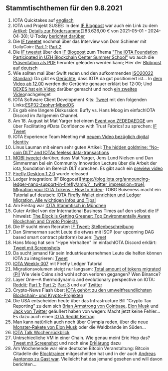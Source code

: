 ## Stammtischthemen für den 9.8.2021

1. IOTA Quicktakes auf [englisch](https://www.youtube.com/watch?v=ENiKRQYYYEY)
2. IOTA und Projekt SUSEE: In dem [IF Blogpost](https://blog.iota.org/the-iota-tangle-selected-as-core-technology-for-susee-to-enable-large-scale-sensor-networks/) war auch ein Link zu dem [Artikel](https://www.energiesystem-forschung.de/news/stromnetze-projekt-susee); [Details zur Fördersumme](https://www.enargus.de/detail/?id=1964466)(283.626,00 € von 2021-05-01 - 2024-04-30); U-Today [berichtet darüber](https://u.today/iotas-tangle-chosen-as-platform-for-revolutionary-smart-energy-project)
3. Die [IF tweetet](https://twitter.com/iota/status/1422577937832980480?s=20) nochmal über das Interview von Dom Schiener mit DailyCoin: [Part 1](https://www.youtube.com/watch?v=-GZhO_ocMCk); [Part 2](https://www.youtube.com/watch?v=Fs-fymGOJ8o)
4. Die [IF tweetet](https://twitter.com/iota/status/1422588128922062856?s=19) über den [IF Blogpost](https://blog.iota.org/the-iota-foundation-participates-in-uzh-blockchain-center-summer-school/) zum Thema ["The IOTA Foundation Participated in UZH Blockchain Center Summer School"](https://blog.iota.org/the-iota-foundation-participates-in-uzh-blockchain-center-summer-school/) wo auch die [Präsentation als PDF](https://files.iota.org/media/IOTA-UZH_Deep_dive_blockchain_summer_school_-July2021.pdf) herunter geleaden werden kann; Hier der [Blobpost auf deutsch](https://www.iota-deutschland.de/de/the-iota-foundation-participated-in-uzh-blockchain-center-summer-school/)
5. Wie sollten mal über Swift reden und den aufkommenden [ISO20022 Standard](https://www.swift.com/de/node/301056): Da gibt es [Gerüchte](https://twitter.com/_DEXES_/status/1422635131140034560?s=20), dass IOTA da gut positioniert ist... In [dem Video ab 12.00](https://www.youtube.com/watch?v=GL6oIdgeob0) werden die Gerüchte genauer erklärt bei 12:00; Und [DEXES hat ein Video](https://www.youtube.com/watch?v=QUBVWOZb9xY) darüber gemacht und noch [ein zweites Video](https://www.youtube.com/watch?v=BCdlAYqUgOU&feature=youtu.be)nachgeleget
6. IOTA Software Client Development Kits: [Tweet](https://twitter.com/oops_monk/status/1422823815365632003?s=20) mit den folgenden Links:[ESP32](https://github.com/iotaledger/esp32-client-sdk);[Zephyr](https://github.com/iotaledger/zephyr-client-sdk);[MbedOS](https://github.com/iotaledger/iota-mbed-studio)
7. Es gab eine längere Diskussion: Buffy vs. Hans Moog im einfachIOTA Discord im #allgemein Channel.
8. Am 18. August ist Mat Yarger bei einem [Event von ZEDEDAEDGE](https://zededa.com/transform/) um über Facilitating #Data Confidence with Trust Fabrics!
 zu sprechen: [IF Tweet](https://twitter.com/iota/status/1422936020484562954?s=20) 
9. IOTA Experience Team Meeting mit [neuem Video bezüglich digital Identity](https://www.youtube.com/watch?v=cSB48PVI_ec&feature=youtu.be)
10. Linus Lauman mit einem sehr guten Artikel: [The hidden goldmine: “No-coin DLT” and IOTAs feeless data-transactions](https://www.reddit.com/r/CryptoCurrency/comments/oyhntm/the_hidden_goldmine_nocoin_dlt_and_iotas_feeless/?utm_medium=android_app&utm_source=share)
11. [MOBI tweetet](https://twitter.com/dltMOBI/status/1423328613026369539?s=19) darüber, dass Mat Yarger, Jens Lund Nielsen und Dan Simmerman bei ein Community Innovation Lecture über die Arbeit der iota_foundation im Bereich DLT sprechen. Es gibt auch ein [preview video](https://www.youtube.com/watch?v=izPl78vncNI)
12. [Firefly Desktop 1.2.0](https://github.com/iotaledger/firefly/releases/tag/desktop-1.2.0) wurde released
13. Ledger Integration: [IF Blogpost][https://blog.iota.org/announcing-ledger-nano-support-in-firefly/amp/?__twitter_impression=true]; [MIgration your IOTA Tokens - How to Video](https://www.youtube.com/watch?v=cS_-TDhOGu0); TOBG Buiseness macht ein Tutorial auf deutsch: [IOTA Firefly Wallet einrichten und Ledger Migration. Alle wichtigen Infos und Tips!](https://www.youtube.com/watch?v=lmRCwZeDtoc)
14. Am Freitag war [IOTA Stammtisch in München](https://www.meetup.com/de-DE/IOTA-Muc/events/hxtrlsycclbjb/)
15. Guter Artikel von der International Business Times auf den selbst die IF hinweist: [The Block is Getting Greener: Top Environmentally Aware Blockchain and Crypto Projects](https://www.ibtimes.com/block-getting-greener-top-environmentally-aware-blockchain-crypto-projects-3267537)
16. Die IF sucht einen Recruter: [IF Tweet](https://twitter.com/iota/status/1423575123781636096?s=19); [Stellenbeschreibung](https://iota.bamboohr.com/jobs/view.php?id=164&source=aWQ9NA%3D%3D)
17. Dan Simmerman sucht Leute die etwas mit ISCP (our upcoming DAG based smart contract platform) bauen: [Tweet](https://twitter.com/DanSimerman/status/1423958862026010624?s=20)
18. Hans Moog hat sein "Hype Verhalten" im einfachIOTA Discord erklärt: [Tweet mit Screenshots](https://twitter.com/Vrom14286662/status/1424072914622631937?s=20)
19. Da sucht jemand für sein Industrieunternehmen Leute die helfen können IOTA zu integrieren: [Tweet](https://twitter.com/NickPicker1/status/1423686246375825408?s=20)
20. [IOTA Weekly 007](https://www.youtube.com/watch?v=riWnVkDWx1M) mit Firefly Ledger Tutorial
21. Migrationsvolumen steigt nur langsam: [Total amount of tokens migrated (Pi)](https://chrysalis.iota.org/status) Wie viele Coins sind wohl schon verloren gegangen? Wen Binance?
22. Layer One—A thermodynamic and evolutionary perspective on IOTA: [Reddit](https://www.reddit.com/r/Iota/comments/ozyadl/layer_onea_thermodynamic_and_evolutionary/); [Part 1](https://iologica.substack.com/p/assimilation); [Part 2](https://iologica.substack.com/p/error-correction); [Part 3](https://iologica.substack.com/p/metamoney) und auf [Twitter](https://twitter.com/rbrennankelly/status/1423596105531543558?s=20)
23. Crypto-News Flash über: [IOTA gehört zu den umweltfreundlichsten Blockchain- und Krypto-Projekten](https://www.crypto-news-flash.com/de/iota-hat-grossen-anteil-an-krypto-loesungen-fuer-gruene-energie/?feed_id=2608&_unique_id=610e846aef13b)
24. Die USA entscheiden heute über das Infrastructure Bill “Crypto Tax Reporting” zu dem sich [Brian Armstrong von Coinbase](https://twitter.com/brian_armstrong/status/1423744994444206092?s=20), [Elon Musk](https://twitter.com/elonmusk/status/1423780661639344131?s=20) und [Jack von Twitter](https://twitter.com/jack/status/1424219725626814465?s=20) geäußert haben von wegen: Macht jetzt keine Fehler... Es dazu auch einen [IOTA Reddit Beitrag](https://www.reddit.com/r/Iota/comments/oz3te2/us_infrastructure_bill_how_would_iota_be_affected/)
25. Man kann natürlich auch noch über Olympia reden, über die neue [Monster-Rakete von Elon Musk](https://twitter.com/elonmusk/status/1423659261452709893?s=20) oder die Waldbrände im Süden...
26. [IOTA Talk Wochenrückblick](https://www.iota-talk.com/index.php?article/109-week-in-review-august-1th-to-7th-2021/)
27. Untrschiedliche VM in einer Chain. Wie genau meint  Eric Hop das? [Tweet mit Screenshot](https://twitter.com/Schmucklos_/status/1424726553812930563?s=20) und noch eine [Erklärung](https://twitter.com/Schmucklos_/status/1424732177359687684?s=20) dazu
28. Am Wochenende war eine deutsche Bitcoin Veranstaltung: Bitcoin Citadelle die [Blocktrainer](https://www.youtube.com/channel/UCG6KtMc5WYB-ppxwpaX5CFw) mitgeschnitten hat und in der auch [Andreas Aantonop zu Gast war](https://twitter.com/aantonop/status/1424323142982438912?s=20). Vielleicht hat das jemand gesehen und will davon berichten...

